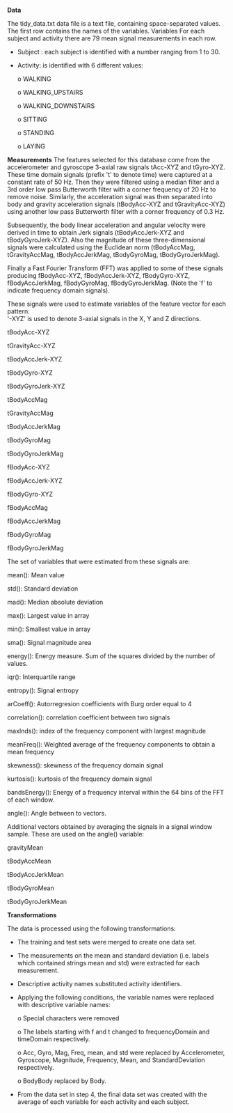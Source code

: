 **Data**


The tidy_data.txt data file is a text file, containing space-separated values.
The first row contains the names of the variables.
Variables 
For each subject and activity there are 79 mean signal measurements in each row.
-	Subject : each subject is identified with a number ranging from 1 to 30.
-	Activity: is identified with 6 different values:

    o	WALKING
    
    o	WALKING_UPSTAIRS
    
    o	WALKING_DOWNSTAIRS
    
    o	SITTING
    
    o	STANDING
    
    o	LAYING
    
    
**Measurements**
The features selected for this database come from the accelerometer and gyroscope 3-axial raw signals tAcc-XYZ and tGyro-XYZ. These time domain signals (prefix 't' to denote time) were captured at a constant rate of 50 Hz. Then they were filtered using a median filter and a 3rd order low pass Butterworth filter with a corner frequency of 20 Hz to remove noise. Similarly, the acceleration signal was then separated into body and gravity acceleration signals (tBodyAcc-XYZ and tGravityAcc-XYZ) using another low pass Butterworth filter with a corner frequency of 0.3 Hz. 

Subsequently, the body linear acceleration and angular velocity were derived in time to obtain Jerk signals (tBodyAccJerk-XYZ and tBodyGyroJerk-XYZ). Also the magnitude of these three-dimensional signals were calculated using the Euclidean norm (tBodyAccMag, tGravityAccMag, tBodyAccJerkMag, tBodyGyroMag, tBodyGyroJerkMag). 

Finally a Fast Fourier Transform (FFT) was applied to some of these signals producing fBodyAcc-XYZ, fBodyAccJerk-XYZ, fBodyGyro-XYZ, fBodyAccJerkMag, fBodyGyroMag, fBodyGyroJerkMag. (Note the 'f' to indicate frequency domain signals). 

These signals were used to estimate variables of the feature vector for each pattern:  
'-XYZ' is used to denote 3-axial signals in the X, Y and Z directions.

tBodyAcc-XYZ

tGravityAcc-XYZ

tBodyAccJerk-XYZ

tBodyGyro-XYZ

tBodyGyroJerk-XYZ

tBodyAccMag

tGravityAccMag

tBodyAccJerkMag

tBodyGyroMag

tBodyGyroJerkMag

fBodyAcc-XYZ

fBodyAccJerk-XYZ

fBodyGyro-XYZ

fBodyAccMag

fBodyAccJerkMag

fBodyGyroMag

fBodyGyroJerkMag

The set of variables that were estimated from these signals are: 

mean(): Mean value

std(): Standard deviation

mad(): Median absolute deviation 

max(): Largest value in array

min(): Smallest value in array

sma(): Signal magnitude area

energy(): Energy measure. Sum of the squares divided by the number of values. 

iqr(): Interquartile range 

entropy(): Signal entropy

arCoeff(): Autorregresion coefficients with Burg order equal to 4

correlation(): correlation coefficient between two signals

maxInds(): index of the frequency component with largest magnitude

meanFreq(): Weighted average of the frequency components to obtain a mean frequency

skewness(): skewness of the frequency domain signal 

kurtosis(): kurtosis of the frequency domain signal 

bandsEnergy(): Energy of a frequency interval within the 64 bins of the FFT of each window.

angle(): Angle between to vectors.

Additional vectors obtained by averaging the signals in a signal window sample. These are used on the angle() variable:

gravityMean

tBodyAccMean

tBodyAccJerkMean

tBodyGyroMean

tBodyGyroJerkMean

**Transformations**

The data is processed using the following transformations:
-	The training and test sets were merged to create one data set.
- The measurements on the mean and standard deviation (i.e. labels which contained strings mean and std) were extracted for each measurement.
- Descriptive activity names substituted activity identifiers.
- Applying the following conditions, the variable names were replaced with descriptive variable names:

    o	Special characters were removed
    
    o	The labels starting with f and t changed to frequencyDomain and timeDomain respectively.
    
    o	Acc, Gyro, Mag, Freq, mean, and std were replaced by Accelerometer, Gyroscope, Magnitude, Frequency, Mean, and StandardDeviation respectively.
    
    o	BodyBody replaced by Body.
    
-	From the data set in step 4, the final data set was created with the average of each variable for each activity and each subject.

